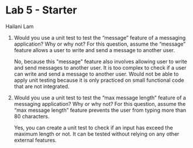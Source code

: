 # Lab 5 - Starter
Hailani Lam
1) Would you use a unit test to test the “message” feature of a messaging application? Why or why not? For this question, assume the “message” feature allows a user to write and send a message to another user.
   
   No, because this "message" feature also involves allowing user to write and send messages to another user. It is too complex to check if a user can write and send a message to another user. Would not be able to apply unit testing because it is only practiced on small functional code that are not integrated. 

2) Would you use a unit test to test the “max message length” feature of a messaging application? Why or why not? For this question, assume the “max message length” feature prevents the user from typing more than 80 characters.

   Yes, you can create a unit test to check if an input has exceed the maximum length or not. It can be tested without relying on any other external features. 
